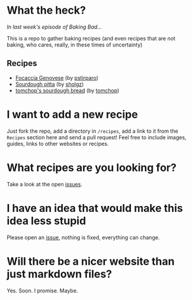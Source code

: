 # What the heck?
_In last week's episode of Baking Bad..._

This is a repo to gather baking recipes (and even recipes that are not baking,
who cares, really, in these times of uncertainty)

## Recipes

* [Focaccia Genovese](recipes/focaccia-genovese/focaccia_genovese.md) (by [pstirparo](https://github.com/pstirparo))
* [Sourdough pitta](recipes/sourdough-pitta/sourdough_pitta.md) (by [sholgz](https://github.com/sholgz))
* [tomchop's sourdough bread](recipes/tomchops-attempt-at-sourdough/recipe.md) (by [tomchop](https://github.com/tomchop))

# I want to add a new recipe

Just fork the repo, add a directory in `/recipes`, add a link to it from the
`Recipes` section here and send a pull request! Feel free to include images,
guides, links to other websites or recipes.

# What recipes are you looking for?

Take a look at the open [issues](https://github.com/tomchop/bakingbad/issues).

# I have an idea that would make this idea less stupid

Please open an [issue](https://github.com/tomchop/bakingbad/issues/new), nothing
 is fixed, everything can change.

# Will there be a nicer website than just markdown files?

Yes. Soon. I promise. Maybe.

